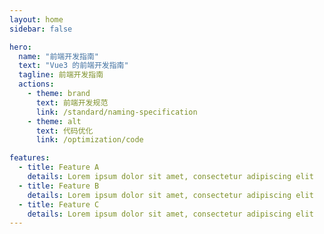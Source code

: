 ```yaml
---
layout: home
sidebar: false

hero:
  name: "前端开发指南"
  text: "Vue3 的前端开发指南"
  tagline: 前端开发指南
  actions:
    - theme: brand
      text: 前端开发规范
      link: /standard/naming-specification
    - theme: alt
      text: 代码优化
      link: /optimization/code

features:
  - title: Feature A
    details: Lorem ipsum dolor sit amet, consectetur adipiscing elit
  - title: Feature B
    details: Lorem ipsum dolor sit amet, consectetur adipiscing elit
  - title: Feature C
    details: Lorem ipsum dolor sit amet, consectetur adipiscing elit
---
```


